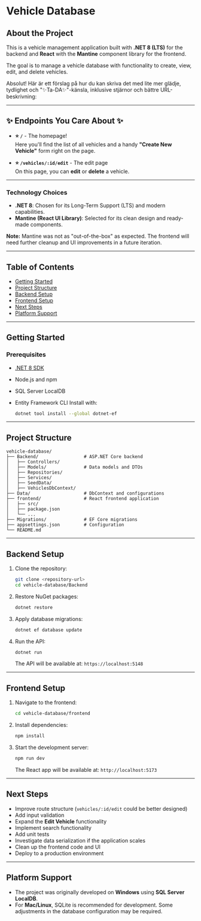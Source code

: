 # Vehicle Database

## About the Project

This is a vehicle management application built with **.NET 8 (LTS)** for the backend and **React** with the **Mantine** component library for the frontend.

The goal is to manage a vehicle database with functionality to create, view, edit, and delete vehicles.

Absolut! Här är ett förslag på hur du kan skriva det med lite mer glädje, tydlighet och "✨Ta-DA✨"-känsla, inklusive stjärnor och bättre URL-beskrivning:

---

## ✨ Endpoints You Care About ✨

* **⭐ `/`**  -  The homepage!  
  Here you'll find the list of all vehicles and a handy **"Create New Vehicle"** form right on the page.

* **⭐ `/vehicles/:id/edit`**  -  The edit page  
  On this page, you can **edit** or **delete** a vehicle.

---

### Technology Choices

* **.NET 8**: Chosen for its Long-Term Support (LTS) and modern capabilities.
* **Mantine (React UI Library)**: Selected for its clean design and ready-made components.

**Note:**
Mantine was not as "out-of-the-box" as expected. The frontend will need further cleanup and UI improvements in a future iteration.

---

## Table of Contents

* [Getting Started](#getting-started)
* [Project Structure](#project-structure)
* [Backend Setup](#backend-setup)
* [Frontend Setup](#frontend-setup)
* [Next Steps](#next-steps)
* [Platform Support](#platform-support)

---

## Getting Started

### Prerequisites

* [.NET 8 SDK](https://dotnet.microsoft.com/en-us/download/dotnet/8.0)
* Node.js and npm
* SQL Server LocalDB
* Entity Framework CLI
  Install with:

  ```bash
  dotnet tool install --global dotnet-ef
  ```

---

## Project Structure

```plaintext
vehicle-database/
├── Backend/                 # ASP.NET Core backend
│   ├── Controllers/
│   ├── Models/              # Data models and DTOs
│   ├── Repositories/
│   ├── Services/
│   ├── SeedData/
│   ├── VehiclesDbContext/
├── Data/                    # DbContext and configurations
├── frontend/                # React frontend application
│   ├── src/
│   ├── package.json
│   └── ...
├── Migrations/              # EF Core migrations
├── appsettings.json         # Configuration
└── README.md
```

---

## Backend Setup

1. Clone the repository:

   ```bash
   git clone <repository-url>
   cd vehicle-database/Backend
   ```

2. Restore NuGet packages:

   ```bash
   dotnet restore
   ```

3. Apply database migrations:

   ```bash
   dotnet ef database update
   ```

4. Run the API:

   ```bash
   dotnet run
   ```

   The API will be available at:
   `https://localhost:5148`

---

## Frontend Setup

1. Navigate to the frontend:

   ```bash
   cd vehicle-database/frontend
   ```

2. Install dependencies:

   ```bash
   npm install
   ```

3. Start the development server:

   ```bash
   npm run dev
   ```

   The React app will be available at:
   `http://localhost:5173`

---

## Next Steps

* Improve route structure (`vehicles/:id/edit` could be better designed)
* Add input validation
* Expand the **Edit Vehicle** functionality
* Implement search functionality
* Add unit tests
* Investigate data serialization if the application scales
* Clean up the frontend code and UI
* Deploy to a production environment

---

## Platform Support

* The project was originally developed on **Windows** using **SQL Server LocalDB**.
* For **Mac/Linux**, SQLite is recommended for development. Some adjustments in the database configuration may be required.
